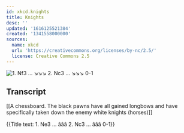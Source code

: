 ```yaml
---
id: xkcd.knights
title: Knights
desc: ''
updated: '1616125521384'
created: '1341558000000'
sources:
  name: xkcd
  url: 'https://creativecommons.org/licenses/by-nc/2.5/'
  license: Creative Commons 2.5
---
```

![1. Nf3 ... ↘↘↘  2. Nc3 ... ↘↘↘  0-1](https://imgs.xkcd.com/comics/knights.png)

## Transcript
[[A chessboard.  The black pawns have all gained longbows and have specifically taken down the enemy white knights (horses)]]

{{Title text: 1. Ne3 ... âââ  2. Nc3 ... âââ  0-1}}
